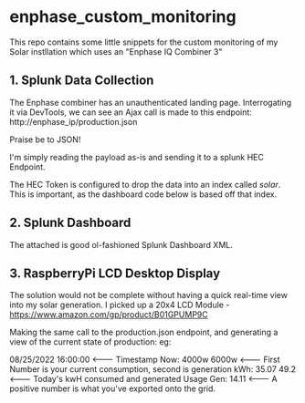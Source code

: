 # enphase_custom_monitoring
This repo contains some little snippets for the custom monitoring of my Solar instllation which uses an "Enphase IQ Combiner 3"

## 1. Splunk Data Collection

The Enphase combiner has an unauthenticated landing page.
Interrogating it via DevTools, we can see an Ajax call is made to this endpoint: http://enphase_ip/production.json

Praise be to JSON!

I'm simply reading the payload as-is and sending it to a splunk HEC Endpoint.

The HEC Token is configured to drop the data into an index called *solar*.
This is important, as the dashboard code below is based off that index.

## 2. Splunk Dashboard

The attached is good ol-fashioned Splunk Dashboard XML.

## 3. RaspberryPi LCD Desktop Display

The solution would not be complete without having a quick real-time view into my solar generation.
I picked up a 20x4 LCD Module - https://www.amazon.com/gp/product/B01GPUMP9C

Making the same call to the production.json endpoint, and generating a view of the current state of production:
eg:

08/25/2022  16:00:00   <--- Timestamp
Now:  4000w    6000w   <--- First Number is your current consumption, second is generation
kWh:  35.07     49.2   <--- Today's kwH consumed and generated
Usage Gen:     14.11   <--- A positive number is what you've exported onto the grid.
